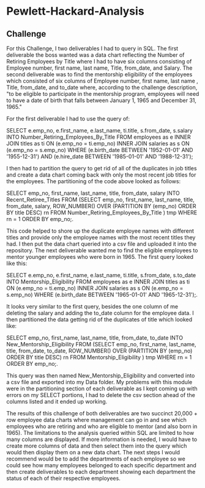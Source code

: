 # Pewlett-Hackard-Analysis
## Challenge
For this Challenge, I two deliverables I had to query in SQL. The first deliverable the boss wanted was a data chart reflecting the Number of Retiring Employees by Title where I had to have six columns consisting of Employee number, first name, last name, Title, from_date, and Salary. The second deliverable was to find the mentorship eligibility of the employees which consisted of six columns of Employee number, first name, last name , Title, from_date, and to_date where, according to the challenge description, "to be eligible to participate in the mentorship program, employees will need to have a date of birth that falls between January 1, 1965 and December 31, 1965."

For the first deliverable I had to use the query of:

SELECT e.emp_no,
e.first_name,
e.last_name,
ti.title,
s.from_date,
s.salary
INTO Number_Retiring_Employees_By_Title
FROM employees as e
INNER JOIN titles as ti
ON (e.emp_no = ti.emp_no)
INNER JOIN salaries as s
ON (e.emp_no = s.emp_no)
WHERE (e.birth_date BETWEEN '1952-01-01' AND '1955-12-31')
AND (e.hire_date BETWEEN '1985-01-01' AND '1988-12-31');

I then had to partition the query to get rid of all of the duplicates in job titles and create a data chart coming back with only the most recent job titles for the employees. The partitioning of the code above looked as follows: 

SELECT emp_no,
first_name,
last_name,
title,
from_date,
salary
INTO Recent_Retiree_Titles
FROM
 (SELECT emp_no,
first_name,
last_name,
title,
from_date,
salary, ROW_NUMBER() OVER
 (PARTITION BY (emp_no)
 ORDER BY title DESC) rn
 FROM Number_Retiring_Employees_By_Title
 ) tmp WHERE rn = 1
ORDER BY emp_no;.

This code helped to shore up the duplicate employee names with different titles and provide only the employee names with the most recent titles they had. I then put the data chart queried into a csv file and uploaded it into the repository.
The next deliverable wanted me to find the eligible employees to mentor younger employees who were born in 1965. The first query looked like this: 

SELECT e.emp_no,
e.first_name,
e.last_name,
ti.title,
s.from_date,
s.to_date
INTO Mentorship_Eligibility
FROM employees as e
INNER JOIN titles as ti
ON (e.emp_no = ti.emp_no)
INNER JOIN salaries as s
ON (e.emp_no = s.emp_no)
WHERE (e.birth_date BETWEEN '1965-01-01' AND '1965-12-31');.

It looks very similar to the first query, besides the one column of me deleting the salary and adding the to_date column for the employee data. I then partitioned the data getting rid of the duplicates of title which looked like:

SELECT emp_no,
first_name,
last_name,
title,
from_date,
to_date
INTO New_Mentorship_Eligibility
FROM
 (SELECT emp_no,
first_name,
last_name,
title,
from_date,
to_date, ROW_NUMBER() OVER
 (PARTITION BY (emp_no)
 ORDER BY title DESC) rn
 FROM Mentorship_Eligibility
 ) tmp WHERE rn = 1
ORDER BY emp_no;.

This query was then named New_Mentorship_Eligibility and converted into a csv file and exported into my Data folder.
My problems with this module were in the partitioning section of each deliverable as I kept coming up with errors on my SELECT portions, I had to delete the csv section ahead of the columns listed and it ended up working. 

The results of this challenge of both deliverables are two succinct 20,000 + row employee data charts where management can go in and see which employees who are retiring and who are eligible to mentor (and also born in 1965). The limitations to the analysis queried within SQL are limited to how many columns are displayed. If more information is needed, I would have to create more columns of data and then select them into the query which would then display them on a new data chart. The next steps I would recommend would be to add the departments of each employee so we could see how many employees belonged to each specific department and then create deliverables to each department showing each department the status of each of their respective employees.

